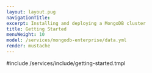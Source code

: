 ```yaml
---
layout: layout.pug
navigationTitle:
excerpt: Installing and deploying a MongoDB cluster
title: Getting Started
menuWeight: 10
model: /services/mongodb-enterprise/data.yml
render: mustache
---
```


#include /services/include/getting-started.tmpl
